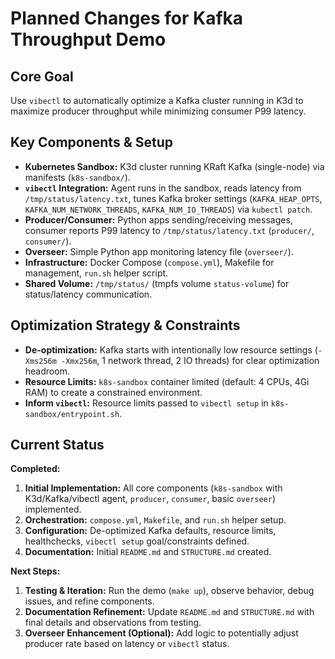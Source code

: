 # Planned Changes for Kafka Throughput Demo

## Core Goal

Use `vibectl` to automatically optimize a Kafka cluster running in K3d to maximize producer throughput while minimizing consumer P99 latency.

## Key Components & Setup

-   **Kubernetes Sandbox:** K3d cluster running KRaft Kafka (single-node) via manifests (`k8s-sandbox/`).
-   **`vibectl` Integration:** Agent runs in the sandbox, reads latency from `/tmp/status/latency.txt`, tunes Kafka broker settings (`KAFKA_HEAP_OPTS`, `KAFKA_NUM_NETWORK_THREADS`, `KAFKA_NUM_IO_THREADS`) via `kubectl patch`.
-   **Producer/Consumer:** Python apps sending/receiving messages, consumer reports P99 latency to `/tmp/status/latency.txt` (`producer/`, `consumer/`).
-   **Overseer:** Simple Python app monitoring latency file (`overseer/`).
-   **Infrastructure:** Docker Compose (`compose.yml`), Makefile for management, `run.sh` helper script.
-   **Shared Volume:** `/tmp/status/` (tmpfs volume `status-volume`) for status/latency communication.

## Optimization Strategy & Constraints

-   **De-optimization:** Kafka starts with intentionally low resource settings (`-Xms256m -Xmx256m`, 1 network thread, 2 IO threads) for clear optimization headroom.
-   **Resource Limits:** `k8s-sandbox` container limited (default: 4 CPUs, 4Gi RAM) to create a constrained environment.
-   **Inform `vibectl`:** Resource limits passed to `vibectl setup` in `k8s-sandbox/entrypoint.sh`.

## Current Status

**Completed:**

1.  **Initial Implementation:** All core components (`k8s-sandbox` with K3d/Kafka/vibectl agent, `producer`, `consumer`, basic `overseer`) implemented.
2.  **Orchestration:** `compose.yml`, `Makefile`, and `run.sh` helper setup.
3.  **Configuration:** De-optimized Kafka defaults, resource limits, healthchecks, `vibectl setup` goal/constraints defined.
4.  **Documentation:** Initial `README.md` and `STRUCTURE.md` created.

**Next Steps:**

1.  **Testing & Iteration:** Run the demo (`make up`), observe behavior, debug issues, and refine components.
2.  **Documentation Refinement:** Update `README.md` and `STRUCTURE.md` with final details and observations from testing.
3.  **Overseer Enhancement (Optional):** Add logic to potentially adjust producer rate based on latency or `vibectl` status.
